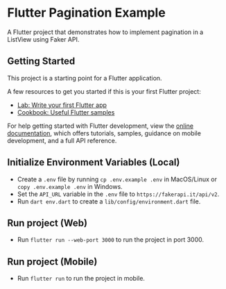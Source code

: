# Flutter Pagination Example

A Flutter project that demonstrates how to implement pagination in a ListView using Faker API.

## Getting Started

This project is a starting point for a Flutter application.

A few resources to get you started if this is your first Flutter project:

- [Lab: Write your first Flutter app](https://docs.flutter.dev/get-started/codelab)
- [Cookbook: Useful Flutter samples](https://docs.flutter.dev/cookbook)

For help getting started with Flutter development, view the
[online documentation](https://docs.flutter.dev/), which offers tutorials,
samples, guidance on mobile development, and a full API reference.

## Initialize Environment Variables (Local)
- Create a `.env` file by running `cp .env.example .env` in MacOS/Linux or `copy .env.example .env` in Windows.
- Set the `API_URL` variable in the `.env` file to `https://fakerapi.it/api/v2`.
- Run `dart env.dart` to create a `lib/config/environment.dart` file.

## Run project (Web)
- Run `flutter run --web-port 3000` to run the project in port 3000.

## Run project (Mobile)
- Run `flutter run` to run the project in mobile.
